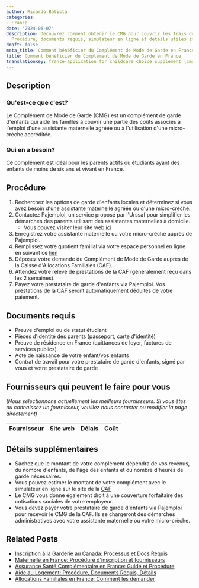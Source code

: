 ```yaml
---
author: Ricardo Batista
categories:
- France
date: '2024-06-07'
description: Découvrez comment obtenir le CMG pour couvrir les frais de garde d'enfants.
  Procédure, documents requis, simulateur en ligne et détails utiles inclus.
draft: false
meta_title: Comment bénéficier du Complément de Mode de Garde en France
title: Comment bénéficier du Complément de Mode de Garde en France
translationKey: france-application_for_childcare_choice_supplement_(cmg)
---
```


## Description
### Qu'est-ce que c'est?
Le Complément de Mode de Garde (CMG) est un complément de garde d'enfants qui aide les familles à couvrir une partie des coûts associés à l'emploi d'une assistante maternelle agréée ou à l'utilisation d'une micro-crèche accréditée.

### Qui en a besoin?
Ce complément est idéal pour les parents actifs ou étudiants ayant des enfants de moins de six ans et vivant en France.

## Procédure
1. Recherchez les options de garde d'enfants locales et déterminez si vous avez besoin d'une assistante maternelle agréée ou d'une micro-crèche.
2. Contactez Pajemploi, un service proposé par l'Urssaf pour simplifier les démarches des parents utilisant des assistantes maternelles à domicile.
    - Vous pouvez visiter leur site web [ici](https://www.pajemploi.urssaf.fr/pajewebinfo/cms/sites/pajewebinfo/accueil/index.html)
3. Enregistrez votre assistante maternelle ou votre micro-crèche auprès de Pajemploi.
4. Remplissez votre quotient familial via votre espace personnel en ligne en suivant ce [lien](https://www.caf.fr/allocataires/droits-et-prestations/s-informer-sur-les-aides/petite-enfance/le-complement-libre-choix-du-mode-de-garde)
5. Déposez votre demande de Complément de Mode de Garde auprès de la Caisse d'Allocations Familiales (CAF).
6. Attendez votre relevé de prestations de la CAF (généralement reçu dans les 2 semaines).
7. Payez votre prestataire de garde d'enfants via Pajemploi. Vos prestations de la CAF seront automatiquement déduites de votre paiement.

## Documents requis
- Preuve d'emploi ou de statut étudiant
- Pièces d'identité des parents (passeport, carte d'identité)
- Preuve de résidence en France (quittances de loyer, factures de services publics)
- Acte de naissance de votre enfant/vos enfants
- Contrat de travail pour votre prestataire de garde d'enfants, signé par vous et votre prestataire de garde

## Fournisseurs qui peuvent le faire pour vous

_(Nous sélectionnons actuellement les meilleurs fournisseurs. Si vous êtes ou connaissez un fournisseur, veuillez nous contacter ou modifier la page directement)_

| Fournisseur     |     Site web    |     Délais       |       Coût       |
| :-------------: | :-------------: |  :-------------: | :-------------: |

## Détails supplémentaires
- Sachez que le montant de votre complément dépendra de vos revenus, du nombre d'enfants, de l'âge des enfants et du nombre d'heures de garde nécessaires.
- Vous pouvez estimer le montant de votre complément avec le simulateur en ligne sur le site de la [CAF](https://wwwd.caf.fr/wps/portal/caffr/aidesetservices/lesservicesenligne/estimervosdroits/lecomplementdulibrechoixdumodedegarde)
- Le CMG vous donne également droit à une couverture forfaitaire des cotisations sociales de votre employeur.
- Vous devez payer votre prestataire de garde d'enfants via Pajemploi pour recevoir le CMG de la CAF. Ils se chargeront des démarches administratives avec votre assistante maternelle ou votre micro-crèche.


## Related Posts

- [Inscription à la Garderie au Canada: Processus et Docs Requis](https://tramitit.com/fr/guides/france/inscription_a_la_creche/)
- [Maternelle en France: Procédure d'inscription et fournisseurs](https://tramitit.com/fr/guides/france/inscription_a_lecole_maternelle/)
- [Assurance Santé Complémentaire en France: Guide et Procédure](https://tramitit.com/fr/guides/france/demande_de_mutuelle_sante/)
- [Aide au Logement: Procédure, Documents Requis, Détails](https://tramitit.com/fr/guides/france/demande_daide_au_logement/)
- [Allocations Familiales en France: Comment les demander](https://tramitit.com/fr/guides/france/demande_dallocation_familiale/)